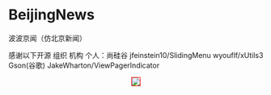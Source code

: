 # BeijingNews
波波京闻（仿北京新闻）

感谢以下开源 组织 机构 个人：尚硅谷 jfeinstein10/SlidingMenu wyouflf/xUtils3 Gson(谷歌)  JakeWharton/ViewPagerIndicator


<div align="center">
<img src="https://github.com/leonInShanghai/BeijingNews/blob/master/app/src/main/res/drawable-hdpi/splash_sheep_newyear.png?raw=true"
style="border: 1px solid #ff0000;"/>
<div />